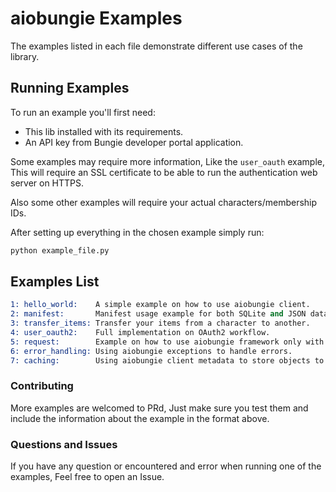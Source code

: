 # aiobungie Examples

The examples listed in each file demonstrate different use cases of the library.

## Running Examples

To run an example you'll first need:

* This lib installed with its requirements.
* An API key from Bungie developer portal application.

Some examples may require more information, Like the `user_oauth` example,
This will require an SSL certificate to be able to run the authentication web server on HTTPS.

Also some other examples will require your actual characters/membership IDs.

After setting up everything in the chosen example simply run:

```sh
python example_file.py
```

## Examples List

```s
1: hello_world:    A simple example on how to use aiobungie client.
2: manifest:       Manifest usage example for both SQLite and JSON database.
3: transfer_items: Transfer your items from a character to another.
4: user_oauth2:    Full implementation on OAuth2 workflow.
5: request:        Example on how to use aiobungie framework only with requests in non-async code.
6: error_handling: Using aiobungie exceptions to handle errors.
7: caching:        Using aiobungie client metadata to store objects to avoid making HTTP requests multiple times.
```

### Contributing

More examples are welcomed to PRd, Just make sure you test them and include the information about
the example in the format above.

### Questions and Issues

If you have any question or encountered and error when running one of the examples, Feel free to open
an Issue.
